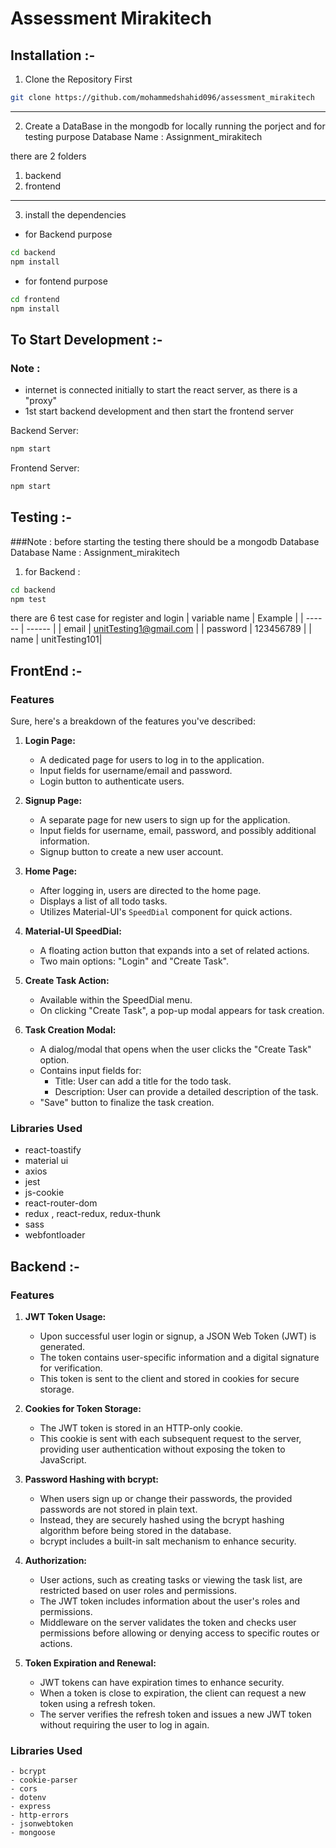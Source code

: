 # Assessment Mirakitech
## Installation :-


1. Clone the Repository First

```sh
git clone https://github.com/mohammedshahid096/assessment_mirakitech
```
---
2. Create a DataBase in the mongodb for locally running the porject and for testing purpose
Database Name : Assignment_mirakitech

there are 2 folders
1. backend
2. frontend
---
3. install the dependencies
- for Backend purpose
```sh
cd backend
npm install 
```
- for fontend purpose
```sh
cd frontend
npm install 
```
## To Start Development :-
### Note : 
- internet is connected initially to start the react server, as there is a "proxy"
- 1st start backend development and then start the frontend server

Backend Server:
```sh
npm start
```

Frontend Server:

```sh
npm start
```

## Testing :-
###Note : before starting the testing there should be a mongodb Database 
Database Name : Assignment_mirakitech
1. for Backend :
```sh
cd backend
npm test 
```
there are 6 test case
for register and login 
| variable name | Example |
| ------ | ------ |
| email | unitTesting1@gmail.com |
| password | 123456789 |
| name | unitTesting101|

## FrontEnd :-
### Features
Sure, here's a breakdown of the features you've described:

1. **Login Page:**
   - A dedicated page for users to log in to the application.
   - Input fields for username/email and password.
   - Login button to authenticate users.
2. **Signup Page:**
   - A separate page for new users to sign up for the application.
   - Input fields for username, email, password, and possibly additional information.
   - Signup button to create a new user account.

3. **Home Page:**
   - After logging in, users are directed to the home page.
   - Displays a list of all todo tasks.
   - Utilizes Material-UI's `SpeedDial` component for quick actions.

4. **Material-UI SpeedDial:**
   - A floating action button that expands into a set of related actions.
   - Two main options: "Login" and "Create Task".

5. **Create Task Action:**
   - Available within the SpeedDial menu.
   - On clicking "Create Task", a pop-up modal appears for task creation.

6. **Task Creation Modal:**
   - A dialog/modal that opens when the user clicks the "Create Task" option.
   - Contains input fields for:
     - Title: User can add a title for the todo task.
     - Description: User can provide a detailed description of the task.
   - "Save" button to finalize the task creation.


### Libraries Used
   - react-toastify
   - material ui
   - axios
   - jest
   - js-cookie
   - react-router-dom
   - redux , react-redux, redux-thunk
   - sass
   - webfontloader

## Backend :-
### Features

1. **JWT Token Usage:**
   - Upon successful user login or signup, a JSON Web Token (JWT) is generated.
   - The token contains user-specific information and a digital signature for verification.
   - This token is sent to the client and stored in cookies for secure storage.

2. **Cookies for Token Storage:**
   - The JWT token is stored in an HTTP-only cookie.
   - This cookie is sent with each subsequent request to the server, providing user authentication without exposing the token to JavaScript.

3. **Password Hashing with bcrypt:**
   - When users sign up or change their passwords, the provided passwords are not stored in plain text.
   - Instead, they are securely hashed using the bcrypt hashing algorithm before being stored in the database.
   - bcrypt includes a built-in salt mechanism to enhance security.

4. **Authorization:**
   - User actions, such as creating tasks or viewing the task list, are restricted based on user roles and permissions.
   - The JWT token includes information about the user's roles and permissions.
   - Middleware on the server validates the token and checks user permissions before allowing or denying access to specific routes or actions.

5. **Token Expiration and Renewal:**
   - JWT tokens can have expiration times to enhance security.
   - When a token is close to expiration, the client can request a new token using a refresh token.
   - The server verifies the refresh token and issues a new JWT token without requiring the user to log in again.
  


### Libraries Used
    - bcrypt
    - cookie-parser
    - cors
    - dotenv
    - express
    - http-errors
    - jsonwebtoken
    - mongoose
    





